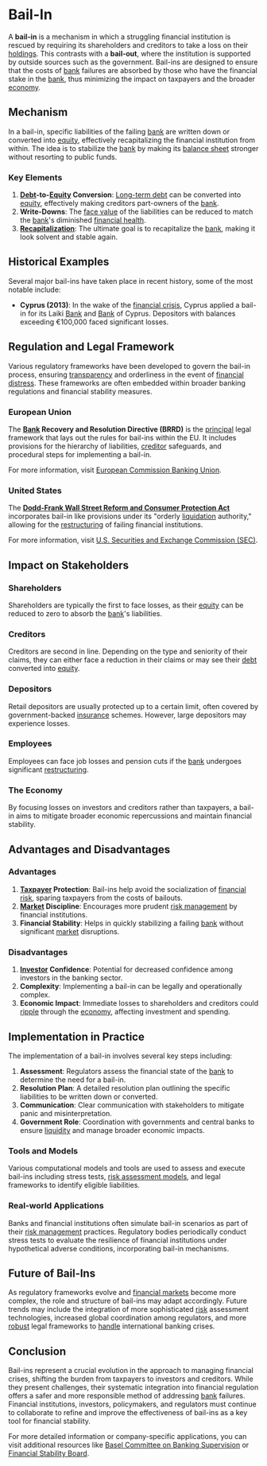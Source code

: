 # Bail-In

A **bail-in** is a mechanism in which a struggling financial institution is rescued by requiring its shareholders and creditors to take a loss on their [holdings](../h/holdings.md). This contrasts with a **bail-out**, where the institution is supported by outside sources such as the government. Bail-ins are designed to ensure that the costs of [bank](../b/bank.md) failures are absorbed by those who have the financial stake in the [bank](../b/bank.md), thus minimizing the impact on taxpayers and the broader [economy](../e/economy.md).

## Mechanism

In a bail-in, specific liabilities of the failing [bank](../b/bank.md) are written down or converted into [equity](../e/equity.md), effectively recapitalizing the financial institution from within. The idea is to stabilize the [bank](../b/bank.md) by making its [balance sheet](../b/balance_sheet.md) stronger without resorting to public funds.

### Key Elements

1. **[Debt](../d/debt.md)-to-[Equity](../e/equity.md) Conversion**: [Long-term debt](../l/long-term_debt.md) can be converted into [equity](../e/equity.md), effectively making creditors part-owners of the [bank](../b/bank.md).
2. **Write-Downs**: The [face value](../f/face_value.md) of the liabilities can be reduced to match the [bank](../b/bank.md)'s diminished [financial health](../f/financial_health.md).
3. **[Recapitalization](../r/recapitalization.md)**: The ultimate goal is to recapitalize the [bank](../b/bank.md), making it look solvent and stable again.

## Historical Examples

Several major bail-ins have taken place in recent history, some of the most notable include:

- **Cyprus (2013)**: In the wake of the [financial crisis](../f/financial_crisis.md), Cyprus applied a bail-in for its Laiki [Bank](../b/bank.md) and [Bank](../b/bank.md) of Cyprus. Depositors with balances exceeding €100,000 faced significant losses.
  
## Regulation and Legal Framework

Various regulatory frameworks have been developed to govern the bail-in process, ensuring [transparency](../t/transparency.md) and orderliness in the event of [financial distress](../f/financial_distress.md). These frameworks are often embedded within broader banking regulations and financial stability measures.

### European Union

The **[Bank](../b/bank.md) Recovery and Resolution Directive (BRRD)** is the [principal](../p/principal.md) legal framework that lays out the rules for bail-ins within the EU. It includes provisions for the hierarchy of liabilities, [creditor](../c/creditor.md) safeguards, and procedural steps for implementing a bail-in.

For more information, visit [European Commission Banking Union](https://ec.europa.eu/info/business-economy-euro/banking-and-finance/banking-union_en).

### United States

The **[Dodd-Frank Wall Street Reform and Consumer Protection Act](../d/dodd-frank_wall_street_reform_and_consumer_protection_act.md)** incorporates bail-in like provisions under its "orderly [liquidation](../l/liquidation.md) authority," allowing for the [restructuring](../r/restructuring.md) of failing financial institutions.

For more information, visit [U.S. Securities and Exchange Commission (SEC)](https://www.sec.gov/spotlight/dodd-frank.shtml).

## Impact on Stakeholders

### Shareholders

Shareholders are typically the first to face losses, as their [equity](../e/equity.md) can be reduced to zero to absorb the [bank](../b/bank.md)'s liabilities.

### Creditors

Creditors are second in line. Depending on the type and seniority of their claims, they can either face a reduction in their claims or may see their [debt](../d/debt.md) converted into [equity](../e/equity.md).

### Depositors

Retail depositors are usually protected up to a certain limit, often covered by government-backed [insurance](../i/insurance.md) schemes. However, large depositors may experience losses.

### Employees

Employees can face job losses and pension cuts if the [bank](../b/bank.md) undergoes significant [restructuring](../r/restructuring.md).

### The Economy

By focusing losses on investors and creditors rather than taxpayers, a bail-in aims to mitigate broader economic repercussions and maintain financial stability.

## Advantages and Disadvantages

### Advantages

1. **[Taxpayer](../t/taxpayer.md) Protection**: Bail-ins help avoid the socialization of [financial risk](../f/financial_risk.md), sparing taxpayers from the costs of bailouts.
2. **[Market](../m/market.md) Discipline**: Encourages more prudent [risk management](../r/risk_management.md) by financial institutions.
3. **Financial Stability**: Helps in quickly stabilizing a failing [bank](../b/bank.md) without significant [market](../m/market.md) disruptions.

### Disadvantages

1. **[Investor](../i/investor.md) Confidence**: Potential for decreased confidence among investors in the banking sector.
2. **Complexity**: Implementing a bail-in can be legally and operationally complex.
3. **Economic Impact**: Immediate losses to shareholders and creditors could [ripple](../r/ripple.md) through the [economy](../e/economy.md), affecting investment and spending.

## Implementation in Practice

The implementation of a bail-in involves several key steps including:

1. **Assessment**: Regulators assess the financial state of the [bank](../b/bank.md) to determine the need for a bail-in.
2. **Resolution Plan**: A detailed resolution plan outlining the specific liabilities to be written down or converted.
3. **Communication**: Clear communication with stakeholders to mitigate panic and misinterpretation.
4. **Government Role**: Coordination with governments and central banks to ensure [liquidity](../l/liquidity.md) and manage broader economic impacts.

### Tools and Models

Various computational models and tools are used to assess and execute bail-ins including stress tests, [risk assessment models](../r/risk_assessment_models.md), and legal frameworks to identify eligible liabilities.

### Real-world Applications

Banks and financial institutions often simulate bail-in scenarios as part of their [risk management](../r/risk_management.md) practices. Regulatory bodies periodically conduct stress tests to evaluate the resilience of financial institutions under hypothetical adverse conditions, incorporating bail-in mechanisms.

## Future of Bail-Ins

As regulatory frameworks evolve and [financial markets](../f/financial_market.md) become more complex, the role and structure of bail-ins may adapt accordingly. Future trends may include the integration of more sophisticated [risk](../r/risk.md) assessment technologies, increased global coordination among regulators, and more [robust](../r/robust.md) legal frameworks to [handle](../h/handle.md) international banking crises.

## Conclusion

Bail-ins represent a crucial evolution in the approach to managing financial crises, shifting the burden from taxpayers to investors and creditors. While they present challenges, their systematic integration into financial regulation offers a safer and more responsible method of addressing [bank](../b/bank.md) failures. Financial institutions, investors, policymakers, and regulators must continue to collaborate to refine and improve the effectiveness of bail-ins as a key tool for financial stability.

For more detailed information or company-specific applications, you can visit additional resources like [Basel Committee on Banking Supervision](https://www.bis.org/bcbs/) or [Financial Stability Board](https://www.fsb.org/).
